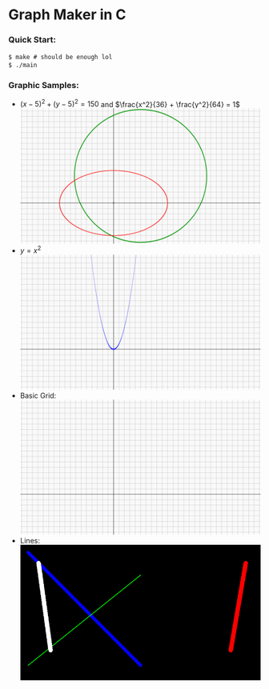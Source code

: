 # Graph Maker in C

### Quick Start:

```console
$ make # should be enough lol
$ ./main
```

### Graphic Samples:
- $(x - 5)^2 + (y - 5)^2 = 150$ and $\frac{x^2}{36} + \frac{y^2}{64} = 1$
    ![curves](images/curves.png)
- $y = x^2$  
    ![y=x^2](images/quad.png)
- Basic Grid:
    ![graph](images/grid.png)
- Lines:
    ![line](images/lines.png)

